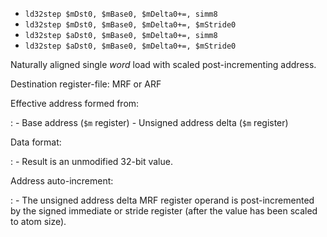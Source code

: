 * `ld32step $mDst0, $mBase0, $mDelta0+=, simm8`
* `ld32step $mDst0, $mBase0, $mDelta0+=, $mStride0`
* `ld32step $aDst0, $mBase0, $mDelta0+=, simm8`
* `ld32step $aDst0, $mBase0, $mDelta0+=, $mStride0`

Naturally aligned single *word* load with scaled post-incrementing
address.

Destination register-file: MRF or ARF

Effective address formed from:

:   -   Base address (`$m` register)
    -   Unsigned address delta (`$m` register)

Data format:

:   -   Result is an unmodified 32-bit value.

Address auto-increment:

:   -   The unsigned address delta MRF register operand is
        post-incremented by the signed immediate or stride register
        (after the value has been scaled to atom size).
